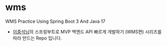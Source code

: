 # wms
WMS Practice Using Spring Boot 3 And Java 17

- [이중석님](https://www.youtube.com/@ejoongseok)의 스프링부트로 MVP 백엔드 API 빠르게 개발하기 (WMS편) 시리즈를 따라 만드는 Repo 입니다.
